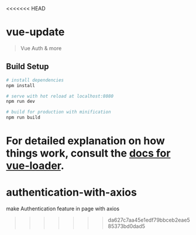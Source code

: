 <<<<<<< HEAD
# vue-update

> Vue Auth & more

## Build Setup

``` bash
# install dependencies
npm install

# serve with hot reload at localhost:8080
npm run dev

# build for production with minification
npm run build
```

For detailed explanation on how things work, consult the [docs for vue-loader](http://vuejs.github.io/vue-loader).
=======
# authentication-with-axios
make Authentication feature in page with axios
>>>>>>> da627c7aa45e1edf79bbceb2eae585373bd0dad5
